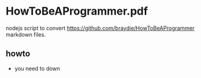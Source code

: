# HowToBeAProgrammer.pdf
nodejs script to convert https://github.com/braydie/HowToBeAProgrammer markdown files. 

## howto 

- you need to down
